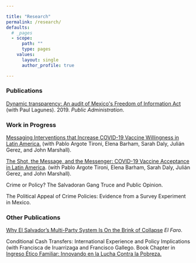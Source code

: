 ```yaml
---

title: "Research"
permalink: /research/
defaults:
  # _pages
  - scope:
      path: ""
      type: pages
    values:
      layout: single
      author_profile: true

---
```


### Publications

[Dynamic transparency: An audit of Mexico's Freedom of Information Act](https://onlinelibrary.wiley.com/doi/full/10.1111/padm.12553) (with Paul Lagunes). 2019. *Public Administration*. 

### Work in Progress
[Messaging Interventions that Increase COVID-19 Vaccine Willingness in Latin America.](https://papers.ssrn.com/sol3/papers.cfm?abstract_id=3812023) (with Pablo Argote Tironi, Elena Barham, Sarah Daly, Julián Gerez, and John Marshall). 

[The Shot, the Message, and the Messenger: COVID-19 Vaccine Acceptance in Latin America](https://julianegerez.github.io/research/VaccineHesitancy_Context.pdf). (with Pablo Argote Tironi, Elena Barham, Sarah Daly, Julián Gerez, and John Marshall).

Crime or Policy? The Salvadoran Gang Truce and Public Opinion.

The Political Appeal of Crime Policies: Evidence from a Survey Experiment in Mexico.

### Other Publications

[Why El Salvador’s Multi-Party System Is On the Brink of Collapse](https://elfaro.net/en/202102/columnas/25273/Why-El-Salvador%E2%80%99s-Multi-Party-System-Is-On-the-Brink-of-Collapse.htm) *El Faro*. 

Conditional Cash Transfers: International Experience and Policy Implications (with Francisca de Iruarrizaga and Francisco Gallego. Book Chapter in [Ingreso Ético Familiar: Innovando en la Lucha Contra la Pobreza.](https://lyd.org/producto/ingreso-etico-familiar-innovando-la-lucha-la-pobreza/)
